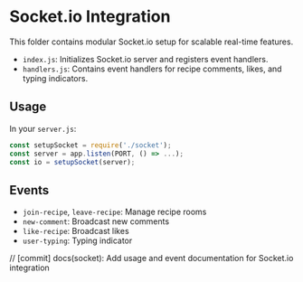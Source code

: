 # Socket.io Integration

This folder contains modular Socket.io setup for scalable real-time features.

- `index.js`: Initializes Socket.io server and registers event handlers.
- `handlers.js`: Contains event handlers for recipe comments, likes, and typing indicators.

## Usage

In your `server.js`:

```js
const setupSocket = require('./socket');
const server = app.listen(PORT, () => ...);
const io = setupSocket(server);
```

## Events
- `join-recipe`, `leave-recipe`: Manage recipe rooms
- `new-comment`: Broadcast new comments
- `like-recipe`: Broadcast likes
- `user-typing`: Typing indicator

// [commit] docs(socket): Add usage and event documentation for Socket.io integration

